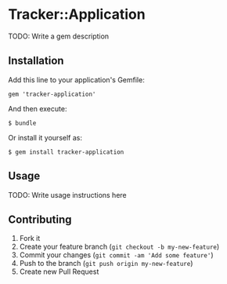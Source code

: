 # Tracker::Application

TODO: Write a gem description

## Installation

Add this line to your application's Gemfile:

    gem 'tracker-application'

And then execute:

    $ bundle

Or install it yourself as:

    $ gem install tracker-application

## Usage

TODO: Write usage instructions here

## Contributing

1. Fork it
2. Create your feature branch (`git checkout -b my-new-feature`)
3. Commit your changes (`git commit -am 'Add some feature'`)
4. Push to the branch (`git push origin my-new-feature`)
5. Create new Pull Request
